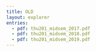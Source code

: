```yaml
---
title: OLD
layout: explorer
entries:
  - pdf: thu201_midsem_2017.pdf
  - pdf: thu201_midsem_2018.pdf
  - pdf: thu201_midsem_2019.pdf
---
```

